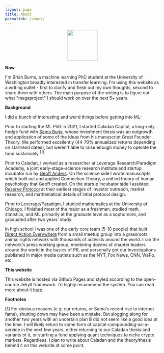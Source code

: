 ```yaml
---
layout: page
title: About
permalink: /about/
---
```


<img src="https://brianandrewburns.github.io/images/smiling_headshot.JPG" style="display: block; margin: auto;" width="100px" height="auto" />

**Now**

I'm Brian Burns, a machine learning PhD student at the University of Washington broadly interested in transfer learning. I'm using this website as a writing outlet - first to clarify and flesh out my own thoughts, second to share them with others. The main purpose of the writing is to figure out what "megaproject" I should work on over the next 5+ years.

**Background**

I did a bunch of interesting and weird things before getting into ML:

Prior to starting the ML PhD in 2021, I started Caladan Capital, a long-only hedge fund with [Samo Burja](https://twitter.com/SamoBurja), whose investment thesis was an outgrowth and application of some of the ideas from his manuscript Great Founder Theory. We performed excellently (44-70% annualized returns depending on start/end dates), but weren't able to raise enough money to operate the fund sustainably <sup>[1]</sup>.

Prior to Caladan, I worked as a researcher at Leverage Research/Paradigm Academy, a joint early-stage-science research institute and startup incubator run by [Geoff Anders](https://twitter.com/geoffanders). On the science side I wrote manuscripts which built out and applied Connection Theory, a unified theory of human psychology that Geoff created. On the startup incubator side I assisted [Reserve Protocol](https://twitter.com/reserveprotocol) at their earliest stages of investor outreach, market research, and mathematical details of intial protocol design.

Prior to Leverage/Paradigm, I studied mathematics at the University of Chicago. I finished most of the major as a freshman, studied math, statistics, and ML primarily at the graduate level as a sophomore, and graduated after two years' study.

In high school I was one of the early core team (5-10 people) that built [Direct Action Everywhere](https://en.wikipedia.org/wiki/Direct_Action_Everywhere) from a small meetup group into a grassroots animal rights network with thousands of activists around the world. I ran the network's press working group, mentoring dozens of chapter leaders around the world in the basics of PR, and personally got our investigations published in major media outlets such as the NYT, Fox News, CNN, WaPo, etc. 

**This website**

This website is hosted via Github Pages and styled according to the open-source Jekyll framework. I'd highly recommend the system. You can read more about it [here](http://karpathy.github.io/2014/07/01/switching-to-jekyll/).

**Footnotes**

[1] For obvious reasons (e.g. our returns, or Samo's recent rise to internet fame), shutting down may have been a mistake. But slogging along for another two years with an uncertain plan B did not seem like a good idea at the time. I will likely return to some form of capital-compounding-as-a-service in the next few years, either returning to our Caladan thesis and variants of it, or starting a fund applying quant techniques to niche crypto markets. Regardless, I plan to write about Caladan and the theory/thesis behind it on this website at some point.
  
